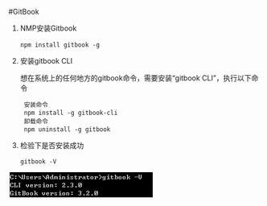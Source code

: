 #GitBook
1. NMP安装Gitbook 
   
     `npm install gitbook -g`

2. 安装gitbook CLI
    
    想在系统上的任何地方的gitbook命令，需要安装“gitbook CLI”，执行以下命令

        安装命令
        npm install -g gitbook-cli
        卸载命令
        npm uninstall -g gitbook

3. 检验下是否安装成功

       gitbook -V
![](/assets/gitbook安装.PNG)